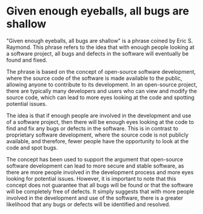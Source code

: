 # Given enough eyeballs, all bugs are shallow

"Given enough eyeballs, all bugs are shallow" is a phrase coined by Eric S. Raymond. This phrase refers to the idea that with enough people looking at a software project, all bugs and defects in the software will eventually be found and fixed.

The phrase is based on the concept of open-source software development, where the source code of the software is made available to the public, allowing anyone to contribute to its development. In an open-source project, there are typically many developers and users who can view and modify the source code, which can lead to more eyes looking at the code and spotting potential issues.

The idea is that if enough people are involved in the development and use of a software project, then there will be enough eyes looking at the code to find and fix any bugs or defects in the software. This is in contrast to proprietary software development, where the source code is not publicly available, and therefore, fewer people have the opportunity to look at the code and spot bugs.

The concept has been used to support the argument that open-source software development can lead to more secure and stable software, as there are more people involved in the development process and more eyes looking for potential issues. However, it is important to note that this concept does not guarantee that all bugs will be found or that the software will be completely free of defects. It simply suggests that with more people involved in the development and use of the software, there is a greater likelihood that any bugs or defects will be identified and resolved.
